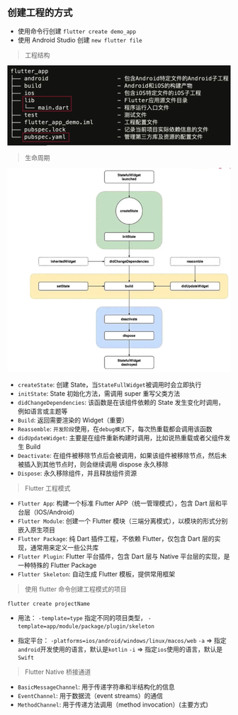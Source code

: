 ## 创建工程的方式

- 使用命令行创建 `flutter create demo_app`
- 使用 Android Studio 创建 `new flutter file`

> 工程结构

![配置文件](../assets/%E9%85%8D%E7%BD%AE%E6%96%87%E4%BB%B6.png)

> 生命周期

![配置文件](../assets/生命周期.png)

- `createState`: 创建 State，当`StateFullWidget`被调用时会立即执行
- `initState`: State 初始化方法，需调用 super 重写父类方法
- `didChangeDependencies`: 该函数是在该组件依赖的 State 发生变化时调用，例如语言或主题等
- `Build`: 返回需要渲染的 Widget（重要）
- `Reassemble`: `开发阶段`使用，在`debug模式`下，每次热重载都会调用该函数
- `didUpdateWidget`: 主要是在组件重新构建时调用，比如说热重载或者父组件发生 Build
- `Deactivate`: 在组件被移除节点后会被调用，如果该组件被移除节点，然后未被插入到其他节点时，则会继续调用 dispose 永久移除
- `Dispose`: 永久移除组件，并且释放组件资源

> Flutter 工程模式

- `Flutter App`: 构建一个标准 Flutter APP（统一管理模式），包含 Dart 层和平台层（IOS/Android）
- `Flutter Module`: 创建一个 Flutter 模块（三端分离模式），以模块的形式分别嵌入原生项目
- `Flutter Package`: 纯 Dart 插件工程，不依赖 Flutter，仅包含 Dart 层的实现，通常用来定义一些公共库
- `Flutter Plugin`: Flutter 平台插件，包含 Dart 层与 Native 平台层的实现，是一种特殊的 Flutter Package
- `Flutter Skeleton`: 自动生成 Flutter 模板，提供常用框架

> 使用 flutter 命令创建工程模式的项目

`flutter create projectName`

- 用法：
  `-template=type` 指定不同的项目类型，
  `-template=app/module/package/plugin/skeleton`

- 指定平台：
  `-platforms=ios/android/windows/linux/macos/web`
  `-a` => 指定`android`开发使用的语言，默认是`kotlin`
  `-i` => 指定`ios`使用的语言，默认是`Swift`

> Flutter Native 桥接通道

- `BasicMessageChannel`: 用于传递字符串和半结构化的信息
- `EventChannel`: 用于数据流（event streams）的通信
- `MethodChannel`: 用于传递方法调用（method invocation）(主要方式)
